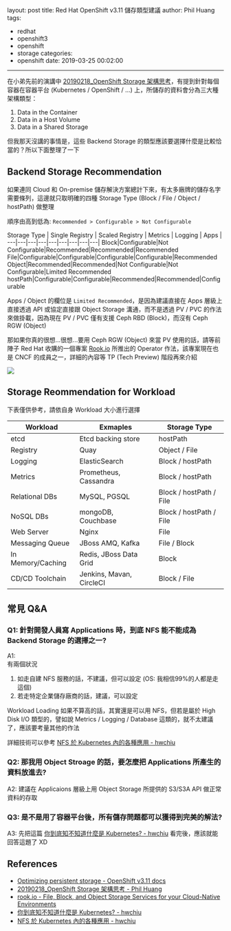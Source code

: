 layout: post
title: Red Hat OpenShift v3.11 儲存類型建議
author: Phil Huang
tags:
  - redhat
  - openshift3
  - openshift
  - storage
categories:
  - openshift
date: 2019-03-25 00:02:00
---

在小弟先前的演講中 [20190218_OpenShift Storage 架構思考][2]，有提到針對每個容器在容器平台 (Kubernetes / OpenShift / ...) 上，所儲存的資料會分為三大種架構類型：

1. Data in the Container
2. Data in a Host Volume
3. Data in a Shared Storage

但我那天沒講的事情是，這些 Backend Storage 的類型應該要選擇什麼是比較恰當的？所以下面整理了一下

<!--more-->

## Backend Storage Recommendation

如果連同 Cloud 和 On-premise 儲存解決方案總計下來，有太多廠牌的儲存名字需要條列，這邊就只取明確的四種 Storage Type (Block / File / Object / hostPath) 做整理

順序由高到低為: `Recommended > Configurable > Not Configurable`

Storage Type | Single Registry | Scaled Registry | Metrics | Logging | Apps |
---|---|---|---|---|---|---|---|---|
Block|Configurable|Not Configurable|Recommended|Recommended|Recommended
File|Configurable|Configurable|Configurable|Configurable|Recommended
Object|Recommended|Recommended|Not Configurable|Not Configurable|Limited Recommended
hostPath|Configurable|Configurable|Recommended|Recommended|Configurable

Apps / Object 的欄位是 `Limited Recommended`，是因為建議直接在 Apps 層級上直接透過 API 或協定直接跟 Object Storage 溝通，而不是透過 PV / PVC 的作法來做掛載，因為現在 PV / PVC 僅有支援 Ceph RBD (Block)，而沒有 Ceph RGW (Object)

那如果你真的很想...很想...要用 Ceph RGW (Object) 來當 PV 使用的話，請等前陣子 Red Hat 收購的一個專案 [Rook.io][3] 所推出的 Operator 作法，該專案現在也是 CNCF 的成員之一，詳細的內容等 TP (Tech Preview) 階段再來介紹

![](/images/rook-1.png)

## Storage Reommendation for Workload

下表僅供參考，請依自身 Workload 大小進行選擇

Workload | Exmaples | Storage Type
---|---|---|
etcd|Etcd backing store| hostPath
Registry|Quay|Object / File
Logging|ElasticSearch|Block / hostPath
Metrics|Prometheus, Cassandra|Block / hostPath
Relational DBs|MySQL, PGSQL|Block / hostPath / File
NoSQL DBs|mongoDB, Couchbase|Block / hostPath / File
Web Server|Nginx|File
Messaging Queue|JBoss AMQ, Kafka|File / Block
In Memory/Caching|Redis, JBoss Data Grid|Block
CD/CD Toolchain|Jenkins, Mavan, CircleCI|Block / File

## 常見 Q&A
### Q1: 針對開發人員寫 Applications 時，到底 NFS 能不能成為 Backend Storage 的選擇之一?

A1:  
有兩個狀況
1. 如走自建 NFS 服務的話，不建議，但可以設定 (OS: 我相信99%的人都是走這個)
2. 若走特定企業儲存廠商的話，建議，可以設定

Workload Loading 如果不算高的話，其實還是可以用 NFS，但若是屬於 High Disk I/O 類型的，譬如說 Metrics / Logging / Database 這類的，就不太建議了，應該要考量其他的作法

詳細技術可以參考 [NFS 於 Kubernetes 內的各種應用 - hwchiu][5]

### Q2: 那我用 Object Stroage 的話，要怎麼把 Applications 所產生的資料放進去?

A2: 建議在 Applicaions 層級上用 Object Storage 所提供的 S3/S3A API 做正常資料的存取

### Q3: 是不是用了容器平台後，所有儲存問題都可以獲得到完美的解法?

A3: 先把這篇 [你到底知不知道什麼是 Kubernetes? - hwchiu][4] 看完後，應該就能回答這題了 XD


## References
- [Optimizing persistent storage - OpenShift v3.11 docs][1] 
- [20190218_OpenShift Storage 架構思考 - Phil Huang][2]
- [rook.io - File, Block, and Object Storage Services for your Cloud-Native Environments][3]
- [你到底知不知道什麼是 Kubernetes? - hwchiu][4]
- [NFS 於 Kubernetes 內的各種應用 - hwchiu][5]

[1]: https://docs.openshift.com/container-platform/3.11/scaling_performance/optimizing_storage.html#back-end-recommendations
[2]: https://speakerdeck.com/pichuang/20190218-openshift-storage-jia-gou-si-kao
[3]: https://rook.io/
[4]: https://www.hwchiu.com/kubernetes-concept.html
[5]: https://www.hwchiu.com/kubernetes-storage-ii.html
